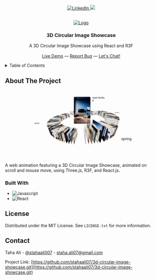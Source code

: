 <a name="readme-top"></a>

<p align="center">
 <a href="https://www.linkedin.com/in/stahaali007/" target="_blank">
  <img src="https://img.shields.io/badge/LinkedIn-0077B5?style=for-the-badge&logo=linkedin&logoColor=white" alt="LinkedIn"/>
 </a>
 <a href="https://twitter.com/stahaali007" target="_blank">
  <img src="https://img.shields.io/badge/Twitter-1DA1F2?style=for-the-badge&logo=twitter&logoColor=white" />
 </a> 
</p>

<br />
<div align="center">
  <a href="https://github.com/stahaali07">
    <img src="/public/assets/logo.png" alt="Logo" width="80" height="80">
  </a>

  <h3 align="center">3D Circular Image Showcase</h3>

  <p align="center">
    A 3D Circular Image Showcase using React and R3F
    <br />
    <br />
    <a href="https://3d-circular-image-showcase.vercel.app/">Live Demo</a>
    &mdash;
    <a href="https://github.com/stahaali07">Report Bug</a>
    &mdash;
    <a href="https://twitter.com/stahaali007">Let's Chat!</a>
  </p>
</div>

<details>
  <summary>Table of Contents</summary>
  <ol>
    <li>
      <a href="#about-the-project">About The Project</a>
      <ul>
        <li><a href="#built-with">Built With</a></li>
      </ul>
    </li>
    <li><a href="#license">License</a></li>
    <li><a href="#contact">Contact</a></li>
  </ol>
</details>

## About The Project

[![Screenshot][product-screenshot]](https://3d-circular-image-showcase.vercel.app/)

A web animation featuring a 3D Circular Image Showcase, animated on scroll and mouse move, using Three.js, R3F, and React.js.

### Built With

- ![Javascript](https://img.shields.io/badge/Javascript-F0DB4F?style=for-the-badge&labelColor=black&logo=javascript&logoColor=F0DB4F)
- ![React](https://img.shields.io/badge/-React-61DBFB?style=for-the-badge&labelColor=black&logo=react&logoColor=61DBFB)

## License

Distributed under the MIT License. See `LICENSE.txt` for more information.

## Contact

Taha Ali - [@stahaali007](https://twitter.com/stahaali007) - staha.ali07@gmail.com

Project Link: [https://github.com/stahaali07/3d-circular-image-showcase.git](https://github.com/stahaali07/3d-circular-image-showcase.git)

[product-screenshot]: /public/screenshot.png